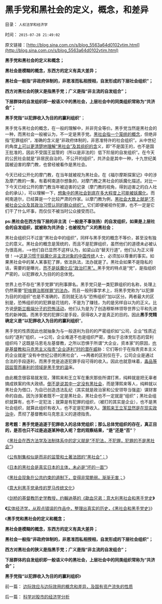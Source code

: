 # 黑手党和黑社会的定义，概念，和差异

目录： `人权法学和经济学` 

时间： `2015-07-28 21:49:02` 

原文链接：[http://blog.sina.com.cn/s/blog_5563a64d0102vtim.html](http://blog.sina.com.cn/s/blog_5563a64d0102vtim.html)

**黑手党和黑社会的定义和概念；**

**黑社会是模糊的概念，东西方的定义有具大差异；**

**黑社会一般指“非政府体制的，非恩准而私相授相，自发形成的下层社会组织”；**

**西方对黑社会的狭义是指黑手党；广义是指“非主流的自发组合”；**

**下层群体的自发组织即一般语义中的黑社会，上层社会中的同类组织常称为“共济会”；**

**黑手党指“以犯罪收入为目的的赢利组织**”；

黑手党与黑社会的概念，在一般的理解中，并非完全等价。黑手党当然是黑社会的一种，而黑社会一般被认为，不一定是黑手党。[黑社会指一个笼统的概念](../../../2014/10/17/日本传统农村，企业和黑社会暴力团之间关系.md)，但绝非指“犯罪组织”，准确的含义是“非政府体制的，非恩准特许的社会组织”。从中世纪的角度[上可以更清楚地理解“黑社会”及其组织的含](../../../2014/6/11/未经定义的“黑社会，邪教”，帽子可以扣到任何小民头上.md)义，即“不是国王的，也不是国王批准的，因此不受国王监管的（所以是非法的）低下阶层的自发组织”。在今天的公民社会就是“非居民自治的，不公开的组织”，共济会是其中一种，十九世纪美国被迫害的摩门教，也曾经被看作是黑社会。

今天已经公开化的摩门教，在当年就被视为黑社会。在《福尔摩斯探案记》中的涉及摩门教的一集，有着柯南道尔想象的，对摩门教之黑社会的妖魔化描述。对比一下今天已经公开的摩门教当年被迫害的记录（摩门教的视角，得到迫害之的白人社会的承认），可以理解一下，[想象中的黑社会到底在多大程度上可能被妖魔化](../../../2012/12/2/黑社会黄赌毒的衍生成本被高度关注.md)。而柯南道尔，已经算是一个比较严肃的作家。以摩门教为例，[黑社会大致上就是“不被社会公众及其政治习惯认同的群众组织”。](../../../2010/10/4/黑社会和黑社会行为和打黑的本质.md)它们即便被视作犯罪，也不一定是它们干了什么坏事，而仅仅不被当时公众接受而已。

**ps:黑社会在西方指下层的非主流（一般是不事张扬）的自发组织，如果是上层社会的自发组织，就被称为共济会；也被视为广义的黑社会**；

黑社会组织只不过是“黑社会中的组织”，同样与黑手党的概念不等价，甚至没有独立的意义。黑社会的概念是笼统的，而且不是犯罪组织，虽然他们的道德未必被认为很高尚，——>他们自已显然不这样认为，如梁山泊“替天行道”，他们认为正义得很！——>[这是习惯于妖魔化非主流对象的中国传统](../../../2011/10/22/原罪就是妖魔化，妖魔化就是扣帽子.md)人士，必须加以尊重的事实。如果黑社会中的某人某事犯了罪，依法执法，法办就是了。黑社会如果不是隐私的话，需要的是曝光，[而不是妖魔化后“政治打黑”。](../../../2012/7/5/赵高新政，黑社会／打黑是恶性循环的政治炒作.md)黑手党的特点是“党”，是指组织严密的，以犯罪收入为目的的总体党。

世界上也不存在“黑手党罪”的刑事罪名。黑手党只是一类犯罪组织的名称，处理上仍然需要“[犯啥罪治那样罪”的法办](../../../2011/5/18/法办黑社会.md)。而且一般刑事学术上，将黑手党称为“以犯罪为目的的组织”也是不准确的，否则就无法与“恐怖组织”加以区分。两者最大的区别是，恐怖组织的的犯罪是花钱的，不是为了赚钱，为的是另样自以为的正义。比方说[伊斯兰极端分子的恐怖活动](../../../2009/7/3/美国的人权民主是怎么惹来了本拉登老师的恐怖战争.md)，他们认为是为了创造穆斯林领导世界公平和先进性的新神国。而黑手党的犯罪只是手段，获得收入才是真正的目的。因此**黑手党精确定义是“以犯罪收入为目的的赢利组织**”。

黑手党的性质因此也就抽象为与一般逐利为目的的严密组织如“公司，企业”性质近似的“逐利”组织，——>公司，企业难道不也是组织严密，类似于总体党形态的营利组织吗？这既是马恩毛左基督教，之所以恐惧于所谓“大企业，资本家”的原因，[也是基督教和马克思主义指责“企业逐利”时的潜在威](../../../2009/9/17/老百姓，巨款，仇富，弱肉强食，垄断和黑社会.md)胁：它们等价于在指责资本主义的企业就是“没有中世纪公德的黑社会”，——>两者的区别仅在于，公司企业是通过合法的手段逐利，而黑手党是追逐犯罪手段可得的收入。因此也就意味着，[毒品等因监管而暴利的领域是黑手党的温](../../../2011/5/19/美国宪法荒唐缔造黑社会黄金时代.md)床。

由此概念很容易就发现，薄熙来和王立军在重庆那些所谓打黑，纯粹就是把无辜者搞成铁案的伟大政绩。[倒不是说其中一定没有黑社会](../../../2010/2/27/有中国特色的黑社会.md)，而是薄熙来等人，纯粹就以黑社会为借口，为自已创造违法乱纪（其实就是政治家和公安领导当强盗）谋财害命的自由。因为涉案者既不一定是黑社会，黑社会也不一定就是“组织”；黑社会组织就算有，也不一定犯法；就算是有犯罪的组织，（被打的其实是企业），也不是黑社会组织，就算此组织有收入，也不定是犯罪收入。[薄熙来王立军显然是在现实政治中](../../../2009/10/11/可以定制的打黑.md)，贯彻了基督教和马克思主义的道德指责。

**思考题：黑手党是追逐于犯罪收入的总体党组织；那么总体党组织的存在，真正目的，是否也只不过是追逐某种收入呢？您的观察结果，“是”还是“否”**？

《[黑社会在西方法学及法制体系中的定义就是“不犯法，不犯罪，犯罪的不是黑社会”](../../../2014/6/11/未经定义的“黑社会，邪教”，帽子可以扣到任何小民头上.md)》

《[公有制集权似是而非的监管和土著法团的“黑社会”；](../../../2014/5/9/公有制土著法团的国进民退和黑社会.md)》

《[日本的黑社会是真实日本的主体，未必是“坏的一面”](../../../2014/3/31/真实的日本是天皇领导的黑社会.md)》

《[黑社会现象在公共约束的遏制下，变得非常脆弱，渐渐无害；](../../../2012/12/3/黑社会在公共约束下脆弱而渐渐无害.md)》

《[意大利黑手党承传的罗马传统文化](../../../2015/7/23/意大利黑手党承传的罗马传统文化.md)》

《[剑桥的基督教历史学教授，约翰迪基的《歃血兄弟：意大利黑社会和黑手党史](../../../2015/7/24/约翰迪基的《歃血兄弟：意大利黑社会和黑手党史》.md)**》**

**《**[实体经济学，从观点错误的作品中，整理出真实的历史，《黑社会和黑手党史》](../../../2015/7/25/实体社会学整理出真实的《黑社会和黑手党》历史和现实.md)》

《**黑手党和黑社会的定义和概念；**

**黑社会是模糊的概念，东西方的定义有具大差异；**

**黑社会一般指“非政府体制的，非恩准而私相授相，自发形成的下层社会组织”；**

**西方对黑社会的狭义是指黑手党；广义是指“非主流的自发组合”；**

**下层群体的自发组织即一般语义中的黑社会，上层社会中的同类组织常称为“共济会”；**

**黑手党指“以犯罪收入为目的的赢利组织**》

前一篇： [边际效应与边际效用的概念和差异，及国有资产流失的性质](../../../2015/7/28/边际效应与边际效用的概念和差异，及国有资产流失的性质.md)

后一篇： [科学对股市的经济学分析](../../../2015/7/4/科学对股市的经济学分析.md)

